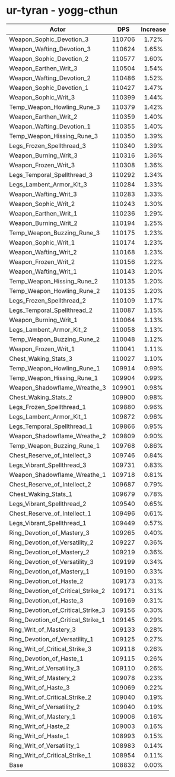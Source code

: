 # ur-tyran - yogg-cthun
| Actor | DPS | Increase |
|---|:---:|:---:|
|Weapon_Sophic_Devotion_3|110706|1.72%|
|Weapon_Wafting_Devotion_3|110624|1.65%|
|Weapon_Sophic_Devotion_2|110577|1.60%|
|Weapon_Earthen_Writ_3|110504|1.54%|
|Weapon_Wafting_Devotion_2|110486|1.52%|
|Weapon_Sophic_Devotion_1|110427|1.47%|
|Weapon_Sophic_Writ_3|110399|1.44%|
|Temp_Weapon_Howling_Rune_3|110379|1.42%|
|Weapon_Earthen_Writ_2|110359|1.40%|
|Weapon_Wafting_Devotion_1|110355|1.40%|
|Temp_Weapon_Hissing_Rune_3|110350|1.39%|
|Legs_Frozen_Spellthread_3|110340|1.39%|
|Weapon_Burning_Writ_3|110316|1.36%|
|Weapon_Frozen_Writ_3|110308|1.36%|
|Legs_Temporal_Spellthread_3|110292|1.34%|
|Legs_Lambent_Armor_Kit_3|110284|1.33%|
|Weapon_Wafting_Writ_3|110283|1.33%|
|Weapon_Sophic_Writ_2|110243|1.30%|
|Weapon_Earthen_Writ_1|110236|1.29%|
|Weapon_Burning_Writ_2|110194|1.25%|
|Temp_Weapon_Buzzing_Rune_3|110175|1.23%|
|Weapon_Sophic_Writ_1|110174|1.23%|
|Weapon_Wafting_Writ_2|110168|1.23%|
|Weapon_Frozen_Writ_2|110156|1.22%|
|Weapon_Wafting_Writ_1|110143|1.20%|
|Temp_Weapon_Hissing_Rune_2|110135|1.20%|
|Temp_Weapon_Howling_Rune_2|110135|1.20%|
|Legs_Frozen_Spellthread_2|110109|1.17%|
|Legs_Temporal_Spellthread_2|110087|1.15%|
|Weapon_Burning_Writ_1|110064|1.13%|
|Legs_Lambent_Armor_Kit_2|110058|1.13%|
|Temp_Weapon_Buzzing_Rune_2|110048|1.12%|
|Weapon_Frozen_Writ_1|110041|1.11%|
|Chest_Waking_Stats_3|110027|1.10%|
|Temp_Weapon_Howling_Rune_1|109914|0.99%|
|Temp_Weapon_Hissing_Rune_1|109904|0.99%|
|Weapon_Shadowflame_Wreathe_3|109901|0.98%|
|Chest_Waking_Stats_2|109900|0.98%|
|Legs_Frozen_Spellthread_1|109880|0.96%|
|Legs_Lambent_Armor_Kit_1|109872|0.96%|
|Legs_Temporal_Spellthread_1|109866|0.95%|
|Weapon_Shadowflame_Wreathe_2|109809|0.90%|
|Temp_Weapon_Buzzing_Rune_1|109768|0.86%|
|Chest_Reserve_of_Intellect_3|109746|0.84%|
|Legs_Vibrant_Spellthread_3|109731|0.83%|
|Weapon_Shadowflame_Wreathe_1|109718|0.81%|
|Chest_Reserve_of_Intellect_2|109687|0.79%|
|Chest_Waking_Stats_1|109679|0.78%|
|Legs_Vibrant_Spellthread_2|109540|0.65%|
|Chest_Reserve_of_Intellect_1|109496|0.61%|
|Legs_Vibrant_Spellthread_1|109449|0.57%|
|Ring_Devotion_of_Mastery_3|109265|0.40%|
|Ring_Devotion_of_Versatility_2|109227|0.36%|
|Ring_Devotion_of_Mastery_2|109219|0.36%|
|Ring_Devotion_of_Versatility_3|109199|0.34%|
|Ring_Devotion_of_Mastery_1|109190|0.33%|
|Ring_Devotion_of_Haste_2|109173|0.31%|
|Ring_Devotion_of_Critical_Strike_2|109171|0.31%|
|Ring_Devotion_of_Haste_3|109169|0.31%|
|Ring_Devotion_of_Critical_Strike_3|109156|0.30%|
|Ring_Devotion_of_Critical_Strike_1|109145|0.29%|
|Ring_Writ_of_Mastery_3|109133|0.28%|
|Ring_Devotion_of_Versatility_1|109125|0.27%|
|Ring_Writ_of_Critical_Strike_3|109118|0.26%|
|Ring_Devotion_of_Haste_1|109115|0.26%|
|Ring_Writ_of_Versatility_3|109110|0.26%|
|Ring_Writ_of_Mastery_2|109078|0.23%|
|Ring_Writ_of_Haste_3|109069|0.22%|
|Ring_Writ_of_Critical_Strike_2|109040|0.19%|
|Ring_Writ_of_Versatility_2|109040|0.19%|
|Ring_Writ_of_Mastery_1|109006|0.16%|
|Ring_Writ_of_Haste_2|109003|0.16%|
|Ring_Writ_of_Haste_1|108993|0.15%|
|Ring_Writ_of_Versatility_1|108983|0.14%|
|Ring_Writ_of_Critical_Strike_1|108954|0.11%|
|Base|108832|0.00%|
